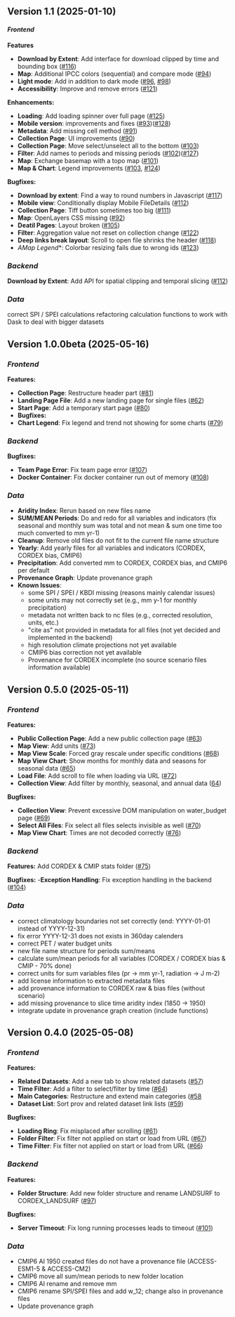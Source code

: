 ## Version 1.1 (2025-01-10)

#### _Frontend_

**Features** 

- **Download by Extent**: Add interface for download clipped by time and bounding box ([#116](https://github.com/TIPPECC/tippecc.github.io/issues/116))
- **Map**: Additional IPCC colors (sequential) and compare mode ([#94](https://github.com/TIPPECC/tippecc.github.io/issues/94))
- **Light mode**: Add in addition to dark mode ([#96](https://github.com/TIPPECC/tippecc.github.io/issues/96), [#98](https://github.com/TIPPECC/tippecc.github.io/issues/98))
- **Accessibility**: Improve and remove errors ([#121](https://github.com/TIPPECC/tippecc.github.io/issues/121))

**Enhancements:**

- **Loading**: Add loading spinner over full page ([#125](https://github.com/TIPPECC/tippecc.github.io/issues/125))
- **Mobile version**: improvements and fixes ([#93](https://github.com/TIPPECC/tippecc.github.io/issues/93))([#128](https://github.com/TIPPECC/tippecc.github.io/issues/128))
- **Metadata**: Add missing cell method ([#91](https://github.com/TIPPECC/tippecc.github.io/issues/91))
- **Collection Page**: UI improvements ([#90](https://github.com/TIPPECC/tippecc.github.io/issues/90))
- **Collection Page**: Move select/unselect all to the bottom ([#103](https://github.com/TIPPECC/tippecc.github.io/issues/103))
- **Filter**: Add names to periods and missing periods ([#102](https://github.com/TIPPECC/tippecc.github.io/issues/102))([#127](https://github.com/TIPPECC/tippecc.github.io/issues/127))
- **Map**: Exchange basemap with a topo map ([#101](https://github.com/TIPPECC/tippecc.github.io/issues/101))
- **Map & Chart**: Legend improvements ([#103](https://github.com/TIPPECC/tippecc.github.io/issues/103), [#124](https://github.com/TIPPECC/tippecc.github.io/issues/124))


**Bugfixes:**

- **Download by extent**: Find a way to round numbers in Javascript ([#117](https://github.com/TIPPECC/tippecc.github.io/issues/117))
- **Mobile view**: Conditionally display Mobile FileDetails ([#112](https://github.com/TIPPECC/tippecc.github.io/issues/112))
- **Collection Page**: Tiff button sometimes too big ([#111](https://github.com/TIPPECC/tippecc.github.io/issues/111))
- **Map**: OpenLayers CSS missing ([#92](https://github.com/TIPPECC/tippecc.github.io/issues/92))
- **Deatil Pages**: Layout broken ([#105](https://github.com/TIPPECC/tippecc.github.io/issues/105))
- **Filter**: Aggregation value not reset on collection change ([#122](https://github.com/TIPPECC/tippecc.github.io/issues/122))
- **Deep links break layout**: Scroll to open file shrinks the header ([#118](https://github.com/TIPPECC/tippecc.github.io/issues/118))
- *AMap Legend**: Colorbar resizing fails due to wrong ids ([#123](https://github.com/TIPPECC/tippecc.github.io/issues/123))


### _Backend_

**Download by Extent**: Add API for spatial clipping and temporal slicing  ([#112](https://github.com/geofranzi/geoportal/issues/112))

### _Data_
 correct SPI / SPEI calculations
 refactoring calculation functions to work with Dask to deal with bigger datasets




## Version 1.0.0beta (2025-05-16)

### _Frontend_

**Features:**

- **Collection Page**: Restructure header part ([#81](https://github.com/TIPPECC/tippecc.github.io/issues/81))
- **Landing Page File**: Add a new landing page for single files ([#62](https://github.com/TIPPECC/tippecc.github.io/issues/62))
- **Start Page**: Add a temporary start page ([#80](https://github.com/TIPPECC/tippecc.github.io/issues/80))
- **Bugfixes:**
- **Chart Legend**: Fix legend and trend not showing for some charts ([#79](https://github.com/TIPPECC/tippecc.github.io/issues/79))

### _Backend_

**Bugfixes:**

- **Team Page Error**: Fix team page error ([#107](https://github.com/geofranzi/geoportal/issues/107))
- **Docker Container**: Fix docker container run out of memory ([#108](https://github.com/geofranzi/geoportal/issues/108))

### _Data_

- **Aridity Index**: Rerun based on new files name
- **SUM/MEAN Periods**: Do and redo for all variables and indicators (fix seasonal and monthly sum was total and not mean & sum one time too much converted to mm yr-1)
- **Cleanup**: Remove old files do not fit to the current file name structure
- **Yearly**: Add yearly files for all variables and indicators (CORDEX, CORDEX bias, CMIP6)
- **Precipitation**: Add converted mm to CORDEX, CORDEX bias, and CMIP6 per default
- **Provenance Graph**: Update provenance graph
- **Known Issues**:
  - some SPI / SPEI / KBDI missing (reasons mainly calendar issues)
  - some units may not correctly set (e.g., mm y-1 for monthly precipitation)
  - metadata not written back to nc files (e.g., corrected resolution, units, etc.)
  - "cite as" not provided in metadata for all files (not yet decided and implemented in the backend)
  - high resolution climate projections not yet available
  - CMIP6 bias correction not yet available
  - Provenance for CORDEX incomplete (no source scenario files information available)

## Version 0.5.0 (2025-05-11)

### _Frontend_

**Features:**

- **Public Collection Page**: Add a new public collection page ([#63](https://github.com/TIPPECC/tippecc.github.io/issues/63))
- **Map View**: Add units ([#73](https://github.com/TIPPECC/tippecc.github.io/issues/73))
- **Map View Scale**: Forced gray rescale under specific conditions ([#68](https://github.com/TIPPECC/tippecc.github.io/issues/68))
- **Map View Chart**: Show months for monthly data and seasons for seasonal data ([#65](https://github.com/TIPPECC/tippecc.github.io/issues/65))
- **Load File**: Add scroll to file when loading via URL ([#72](<[https://gi](https://github.com/TIPPECC/tippecc.github.io/issues/72)>))
- **Collection View**: Add filter by monthly, seasonal, and annual data ([64](<[https://gi](https://github.com/TIPPECC/tippecc.github.io/issues/64)>))

**Bugfixes:**

- **Collection View**: Prevent excessive DOM manipulation on water_budget page ([#69](https://github.com/TIPPECC/tippecc.github.io/issues/69))
- **Select All Files**: Fix select all files selects invisible as well ([#70](https://github.com/TIPPECC/tippecc.github.io/issues/70))
- **Map View Chart**: Times are not decoded correctly ([#76](https://github.com/TIPPECC/tippecc.github.io/issues/76))

### _Backend_

**Features:**
Add CORDEX & CMIP stats folder ([#75](https://github.com/TIPPECC/tippecc.github.io/issues/75))

**Bugfixes:** -**Exception Handling**: Fix exception handling in the backend ([#104](https://github.com/geofranzi/geoportal/issues/101))

### _Data_

- correct climatology boundaries not set correctly (end: YYYY-01-01 instead of YYYY-12-31)
- fix error YYYY-12-31 does not exists in 360day calenders
- correct PET / water budget units
- new file name structure for periods sum/means
- calculate sum/mean periods for all variables (CORDEX / CORDEX bias & CMIP - 70% done)
- correct units for sum variables files (pr -> mm yr-1, radiation -> J m-2)
- add license information to extracted metadata files
- add provenance information to CORDEX raw & bias files (without scenario)
- add missing provenance to slice time aridity index (1850 -> 1950)
- integrate update in provenance graph creation (include functions)

## Version 0.4.0 (2025-05-08)

### _Frontend_

**Features:**

- **Related Datasets**: Add a new tab to show related datasets ([#57](https://github.com/TIPPECC/tippecc.github.io/issues/57))
- **Time Filter**: Add a filter to select/filter by time ([#64](https://github.com/TIPPECC/tippecc.github.io/issues/64))
- **Main Categories**: Restructure and extend main categories ([#58](<(https://github.com/TIPPECC/tippecc.github.io/issues/58)>)
- **Dataset List**: Sort prov and related dataset link lists ([#59](<(https://github.com/TIPPECC/tippecc.github.io/issues/59)>))

**Bugfixes:**

- **Loading Ring**: Fix misplaced after scrolling ([#61](https://github.com/TIPPECC/tippecc.github.io/issues/61))
- **Folder Filter**: Fix filter not applied on start or load from URL ([#67](https://github.com/TIPPECC/tippecc.github.io/issues/67))
- **Time Filter**: Fix filter not applied on start or load from URL ([#66](https://github.com/TIPPECC/tippecc.github.io/issues/66))

### _Backend_

**Features:**

- **Folder Structure**: Add new folder structure and rename LANDSURF to CORDEX_LANDSURF ([#97](https://github.com/geofranzi/geoportal/issues/97))

**Bugfixes:**

- **Server Timeout**: Fix long running processes leads to timeout ([#101](https://github.com/geofranzi/geoportal/issues/101))

### _Data_

- CMIP6 AI 1950 created files do not have a provenance file (ACCESS-ESM1-5 & ACCESS-CM2)
- CMIP6 move all sum/mean periods to new folder location
- CMIP6 AI rename and remove mm
- CMIP6 rename SPI/SPEI files and add w_12; change also in provenance files
- Update provenance graph
